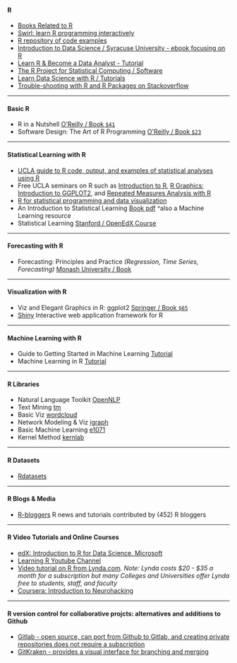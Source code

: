 
#### R

- [Books Related to R](https://www.r-project.org/doc/bib/R-books.html)
- [Swirl: learn R programming interactively](http://swirlstats.com/)
- [R repository of code examples](http://www.uni-kiel.de/psychologie/rexrepos/) 
- [Introduction to Data Science / Syracuse University - ebook focusing on R](http://jsresearch.net/index.html)
- [Learn R & Become a Data Analyst - Tutorial](https://www.datacamp.com/)
- [The R Project for Statistical Computing / Software](http://www.r-project.org/)
- [Learn Data Science with R / Tutorials](https://www.datacamp.com/courses)
- [Trouble-shooting with R and R Packages on Stackoverflow](http://stackoverflow.com/questions/tagged/r) 

---

#### Basic R

 * R in a Nutshell [O'Reilly / Book ```$41```](http://amzn.to/1s54OBf)
 * Software Design: The Art of R Programming [O'Reilly / Book ```$23```](http://amzn.to/1mqzpWw)

---

#### Statistical Learning with R

- [UCLA guide to R code, output, and examples of statistical analyses using R](http://stats.idre.ucla.edu/r/)
- Free UCLA seminars on R such as [Introduction to R](http://stats.idre.ucla.edu/r/seminars/intro/), [R Graphics: Introduction to GGPLOT2](http://stats.idre.ucla.edu/r/seminars/ggplot2_intro/), and [Repeated Measures Analysis with R](http://stats.idre.ucla.edu/r/seminars/repeated-measures-analysis-with-r/)
- [R for statistical programming and data visualization](https://github.com/CSCAR/Resources/wiki/R)
- An Introduction to Statistical Learning [Book pdf](http://www-bcf.usc.edu/~gareth/ISL/ISLR%20First%20Printing.pdf) ^also a Machine Learning resource
- Statistical Learning [Stanford / OpenEdX Course](https://class.stanford.edu/courses/HumanitiesScience/StatLearning/Winter2014/about)
 
 ---

#### Forecasting with R

 * Forecasting: Principles and Practice *(Regression, Time Series, Forecasting)* [Monash University / Book](http://otexts.com/fpp/)

---

#### Visualization with R

- Viz and Elegant Graphics in R: ggplot2 [Springer / Book ```$65```](http://amzn.to/1fZMXVd)
- [Shiny](http://shiny.rstudio.com/) Interactive web application framework for R

---

#### Machine Learning with R

 * Guide to Getting Started in Machine Learning [Tutorial](http://abeautifulwww.com/2009/10/11/guide-to-getting-started-in-machine-learning/)
 * Machine Learning in R [Tutorial](http://blog.revolutionanalytics.com/2009/09/machine-learning-in-r-in-a-nutshell.html)

---

#### R Libraries

 * Natural Language Toolkit [OpenNLP](http://cran.r-project.org/web/packages/openNLP/index.html)
 * Text Mining [tm](http://cran.r-project.org/web/packages/tm/index.html)
 * Basic Viz [wordcloud](http://cran.r-project.org/web/packages/wordcloud/index.html)
 * Network Modeling & Viz [igraph](http://cran.r-project.org/web/packages/igraph/index.html)
 * Basic Machine Learning [e1071](http://cran.r-project.org/web/packages/e1071/index.html)
 * Kernel Method [kernlab](http://cran.r-project.org/web/packages/kernlab/index.html)

---

#### R Datasets

 * [Rdatasets](http://vincentarelbundock.github.io/Rdatasets/)

---

#### R Blogs & Media

 * [R-bloggers](http://www.r-bloggers.com/) R news and tutorials contributed by (452) R bloggers
 
 ---

#### R Video Tutorials and Online Courses

- [edX: Introduction to R for Data Science, Microsoft](https://www.class-central.com/mooc/3928/edx-introduction-to-r-for-data-science) 
- [Learning R Youtube Channel](https://www.youtube.com/user/TheLearnR/featured)
- [Video tutorial on R from Lynda.com](https://www.lynda.com/R-tutorials/R-Statistics-Essential-Training/142447-2.html).
_Note: Lynda costs $20 - $35 a month for a subscription but many Colleges and Universities offer Lynda free to students, staff, and faculty_
- [Coursera: Introduction to Neurohacking](https://www.class-central.com/mooc/6420/coursera-introduction-to-neurohacking-in-r)

---

#### R version control for collaborative projcts: alternatives and additions to Github
- [Gitlab - open source, can port from Github to Gitlab, and creating private repositories does not require a subscription](https://gitlab.com)
- [GitKraken - provides a visual interface for branching and merging](https://www.gitkraken.com/features)

